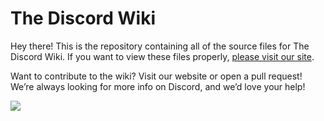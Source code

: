# The Discord Wiki

Hey there! This is the repository containing all of the source files for The Discord Wiki.
If you want to view these files properly, [please visit our site](https://discordia.me).

Want to contribute to the wiki? Visit our website or open a pull request! We’re always looking for more info on Discord, and we’d love your help!

[![](https://discordapp.com/api/guilds/367460196148183040/embed.png?style=banner2)](https://discord.gg/ZRJ9Ghh)
